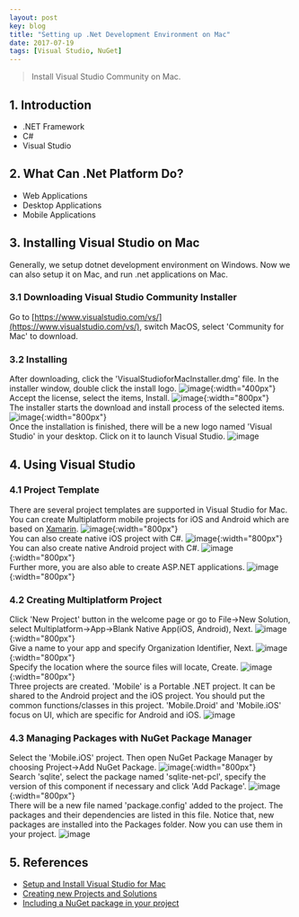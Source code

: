 ```yaml
---
layout: post
key: blog
title: "Setting up .Net Development Environment on Mac"
date: 2017-07-19
tags: [Visual Studio, NuGet]
---
```


> Install Visual Studio Community on Mac.

## 1. Introduction
* .NET Framework
* C#
* Visual Studio

## 2. What Can .Net Platform Do?
* Web Applications
* Desktop Applications
* Mobile Applications

## 3. Installing Visual Studio on Mac
Generally, we setup dotnet development environment on Windows. Now we can also setup it on Mac, and run .net applications on Mac.
### 3.1 Downloading Visual Studio Community Installer
Go to [https://www.visualstudio.com/vs/](https://www.visualstudio.com/vs/), switch MacOS, select 'Community for Mac' to download.
### 3.2 Installing
After downloading, click the 'VisualStudioforMacInstaller.dmg' file. In the installer window, double click the install logo.
![image](/public/posts/2017-07-19/install_vs.png){:width="400px"}  
Accept the license, select the items, Install.
![image](/public/posts/2017-07-19/install_components.png){:width="800px"}  
The installer starts the download and install process of the selected items.
![image](/public/posts/2017-07-19/install_downloading.png){:width="800px"}  
Once the installation is finished, there will be a new logo named 'Visual Studio' in your desktop. Click on it to launch Visual Studio.
![image](/public/posts/2017-07-19/visualstudio_workspace.png)

## 4. Using Visual Studio
### 4.1 Project Template
There are several project templates are supported in Visual Studio for Mac.  
You can create Multiplatform mobile projects for iOS and Android which are based on [Xamarin](https://www.xamarin.com/).
![image](/public/posts/2017-07-19/project_multiplatform.png){:width="800px"}  
You can also create native iOS project with C#.
![image](/public/posts/2017-07-19/project_ios.png){:width="800px"}  
You can also create native Android project with C#.
![image](/public/posts/2017-07-19/project_android.png){:width="800px"}  
Further more, you are also able to create ASP.NET applications.
![image](/public/posts/2017-07-19/project_aspnet.png){:width="800px"}  
### 4.2 Creating Multiplatform Project
Click 'New Project' button in the welcome page or go to File->New Solution, select Multiplatform->App->Blank Native App(iOS, Android), Next.
![image](/public/posts/2017-07-19/newproject_native.png){:width="800px"}  
Give a name to your app and specify Organization Identifier, Next.
![image](/public/posts/2017-07-19/newproject_appname.png){:width="800px"}  
Specify the location where the source files will locate, Create.
![image](/public/posts/2017-07-19/newproject_location.png){:width="800px"}  
Three projects are created. 'Mobile' is a Portable .NET project. It can be shared to the Android project and the iOS project. You should put the common functions/classes in this project. 'Mobile.Droid' and 'Mobile.iOS' focus on UI, which are specific for Android and iOS.
![image](/public/posts/2017-07-19/newproject_finish.png)
### 4.3 Managing Packages with NuGet Package Manager
Select the 'Mobile.iOS' project. Then open NuGet Package Manager by choosing Project->Add NuGet Package.
![image](/public/posts/2017-07-19/package_add.png){:width="800px"}  
Search 'sqlite', select the package named 'sqlite-net-pcl', specify the version of this component if necessary and click 'Add Package'.
![image](/public/posts/2017-07-19/package_sqlite.png){:width="800px"}  
There will be a new file named 'package.config' added to the project. The packages and their dependencies are listed in this file. Notice that, new packages are installed into the Packages folder. Now you can use them in your project.
![image](/public/posts/2017-07-19/package_config.png)

## 5. References
* [Setup and Install Visual Studio for Mac](https://docs.microsoft.com/en-us/visualstudio/mac/installation)
* [Creating new Projects and Solutions](https://docs.microsoft.com/en-us/visualstudio/mac/create-new-projects)
* [Including a NuGet package in your project](https://docs.microsoft.com/en-us/visualstudio/mac/nuget-walkthrough)
